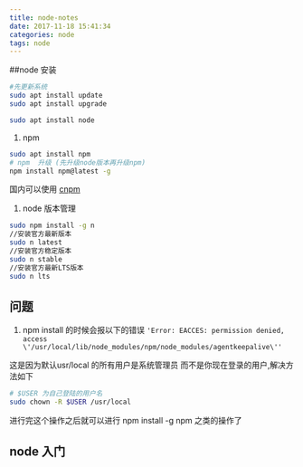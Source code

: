 ```yaml
---
title: node-notes
date: 2017-11-18 15:41:34
categories: node
tags: node
---
```


<!--more-->
##node 安装

```bash
#先更新系统
sudo apt install update
sudo apt install upgrade

sudo apt install node
```
1. npm
```bash
sudo apt install npm
# npm  升级 (先升级node版本再升级npm)
npm install npm@latest -g
```
国内可以使用 [cnpm](http://npm.taobao.org/)

1. node 版本管理
```bash
sudo npm install -g n
//安装官方最新版本
sudo n latest
//安装官方稳定版本
sudo n stable
//安装官方最新LTS版本
sudo n lts
```

## 问题

1. npm install 的时候会报以下的错误
`'Error: EACCES: permission denied, access \'/usr/local/lib/node_modules/npm/node_modules/agentkeepalive\''`

这是因为默认usr/local 的所有用户是系统管理员 而不是你现在登录的用户,解决方法如下

```bash
# $USER 为自己登陆的用户名
sudo chown -R $USER /usr/local
```

进行完这个操作之后就可以进行 npm install -g npm 之类的操作了

## node 入门
